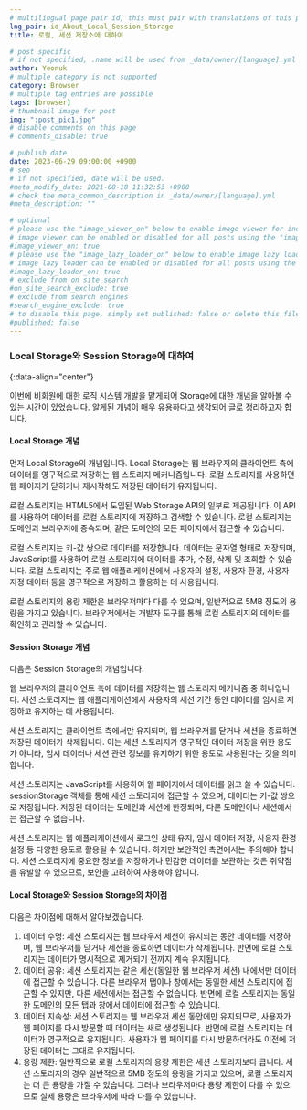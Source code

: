 ```yaml
---
# multilingual page pair id, this must pair with translations of this page. (This name must be unique)
lng_pair: id_About_Local_Session_Storage
title: 로컬, 세션 저장소에 대하여

# post specific
# if not specified, .name will be used from _data/owner/[language].yml
author: Yeonuk
# multiple category is not supported
category: Browser
# multiple tag entries are possible
tags: [browser]
# thumbnail image for post
img: ":post_pic1.jpg"
# disable comments on this page
# comments_disable: true

# publish date
date: 2023-06-29 09:00:00 +0900
# seo
# if not specified, date will be used.
#meta_modify_date: 2021-08-10 11:32:53 +0900
# check the meta_common_description in _data/owner/[language].yml
#meta_description: ""

# optional
# please use the "image_viewer_on" below to enable image viewer for individual pages or posts (_posts/ or [language]/_posts folders).
# image viewer can be enabled or disabled for all posts using the "image_viewer_posts: true" setting in _data/conf/main.yml.
#image_viewer_on: true
# please use the "image_lazy_loader_on" below to enable image lazy loader for individual pages or posts (_posts/ or [language]/_posts folders).
# image lazy loader can be enabled or disabled for all posts using the "image_lazy_loader_posts: true" setting in _data/conf/main.yml.
#image_lazy_loader_on: true
# exclude from on site search
#on_site_search_exclude: true
# exclude from search engines
#search_engine_exclude: true
# to disable this page, simply set published: false or delete this file
#published: false
---
```


<!-- outline-start -->

### Local Storage와 Session Storage에 대하여

{:data-align="center"}

<!-- outline-end -->

이번에 비회원에 대한 로직 시스템 개발을 맡게되어 Storage에 대한 개념을 알아볼 수 있는 시간이 있었습니다.
알게된 개념이 매우 유용하다고 생각되어 글로 정리하고자 합니다.

#### Local Storage 개념

먼저 Local Storage의 개념입니다.
Local Storage는 웹 브라우저의 클라이언트 측에 데이터를 영구적으로 저장하는 웹 스토리지 메커니즘입니다. 로컬 스토리지를 사용하면 웹 페이지가 닫히거나 재시작해도 저장된 데이터가 유지됩니다.

로컬 스토리지는 HTML5에서 도입된 Web Storage API의 일부로 제공됩니다. 이 API를 사용하여 데이터를 로컬 스토리지에 저장하고 검색할 수 있습니다. 로컬 스토리지는 도메인과 브라우저에 종속되며, 같은 도메인의 모든 페이지에서 접근할 수 있습니다.

로컬 스토리지는 키-값 쌍으로 데이터를 저장합니다. 데이터는 문자열 형태로 저장되며, JavaScript를 사용하여 로컬 스토리지에 데이터를 추가, 수정, 삭제 및 조회할 수 있습니다. 로컬 스토리지는 주로 웹 애플리케이션에서 사용자의 설정, 사용자 환경, 사용자 지정 데이터 등을 영구적으로 저장하고 활용하는 데 사용됩니다.

로컬 스토리지의 용량 제한은 브라우저마다 다를 수 있으며, 일반적으로 5MB 정도의 용량을 가지고 있습니다. 브라우저에서는 개발자 도구를 통해 로컬 스토리지의 데이터를 확인하고 관리할 수 있습니다.

#### Session Storage 개념

다음은 Session Storage의 개념입니다.

웹 브라우저의 클라이언트 측에 데이터를 저장하는 웹 스토리지 메커니즘 중 하나입니다.
세션 스토리지는 웹 애플리케이션에서 사용자의 세션 기간 동안 데이터를 임시로 저장하고 유지하는 데 사용됩니다.

세션 스토리지는 클라이언트 측에서만 유지되며, 웹 브라우저를 닫거나 세션을 종료하면 저장된 데이터가 삭제됩니다. 이는 세션 스토리지가 영구적인 데이터 저장을 위한 용도가 아니라, 임시 데이터나 세션 관련 정보를 유지하기 위한 용도로 사용된다는 것을 의미합니다.

세션 스토리지는 JavaScript를 사용하여 웹 페이지에서 데이터를 읽고 쓸 수 있습니다. sessionStorage 객체를 통해 세션 스토리지에 접근할 수 있으며, 데이터는 키-값 쌍으로 저장됩니다. 저장된 데이터는 도메인과 세션에 한정되며, 다른 도메인이나 세션에서는 접근할 수 없습니다.

세션 스토리지는 웹 애플리케이션에서 로그인 상태 유지, 임시 데이터 저장, 사용자 환경 설정 등 다양한 용도로 활용될 수 있습니다. 하지만 보안적인 측면에서는 주의해야 합니다. 세션 스토리지에 중요한 정보를 저장하거나 민감한 데이터를 보관하는 것은 취약점을 유발할 수 있으므로, 보안을 고려하여 사용해야 합니다.

#### Local Storage와 Session Storage의 차이점

다음은 차이점에 대해서 알아보겠습니다.

1. 데이터 수명: 세션 스토리지는 웹 브라우저 세션이 유지되는 동안 데이터를 저장하며, 웹 브라우저를 닫거나 세션을 종료하면 데이터가 삭제됩니다. 반면에 로컬 스토리지는 데이터가 명시적으로 제거되기 전까지 계속 유지됩니다.
2. 데이터 공유: 세션 스토리지는 같은 세션(동일한 웹 브라우저 세션) 내에서만 데이터에 접근할 수 있습니다. 다른 브라우저 탭이나 창에서는 동일한 세션 스토리지에 접근할 수 있지만, 다른 세션에서는 접근할 수 없습니다. 반면에 로컬 스토리지는 동일한 도메인의 모든 탭과 창에서 데이터에 접근할 수 있습니다.
3. 데이터 지속성: 세션 스토리지는 웹 브라우저 세션 동안에만 유지되므로, 사용자가 웹 페이지를 다시 방문할 때 데이터는 새로 생성됩니다. 반면에 로컬 스토리지는 데이터가 영구적으로 유지됩니다. 사용자가 웹 페이지를 다시 방문하더라도 이전에 저장된 데이터는 그대로 유지됩니다.
4. 용량 제한: 일반적으로 로컬 스토리지의 용량 제한은 세션 스토리지보다 큽니다. 세션 스토리지의 경우 일반적으로 5MB 정도의 용량을 가지고 있으며, 로컬 스토리지는 더 큰 용량을 가질 수 있습니다. 그러나 브라우저마다 용량 제한이 다를 수 있으므로 실제 용량은 브라우저에 따라 다를 수 있습니다.
